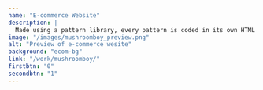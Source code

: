 ```yaml
---
name: "E-commerce Website"
description: |
  Made using a pattern library, every pattern is coded in its own HTML file, in a pattern folder and draws from a CSS file in the pattern folder. To build each page, patterns are called out and pieced together with only minimal amounts of HTML to structure them.
image: "/images/mushroomboy_preview.png"
alt: "Preview of e-commerce wesite"
background: "ecom-bg"
link: "/work/mushroomboy/"
firstbtn: "0"
secondbtn: "1"
---
```

